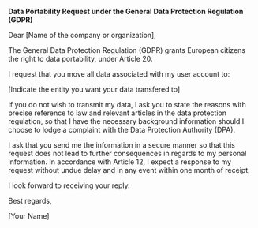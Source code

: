 **Data Portability Request under the General Data Protection Regulation (GDPR)**

Dear [Name of the company or organization],

The General Data Protection Regulation (GDPR) grants European citizens the right to data portability, under Article 20.

I request that you move all data associated with my user account to:

[Indicate the entity you want your data transfered to]

If you do not wish to transmit my data, I ask you to state the reasons with precise reference to law and relevant articles in the data protection regulation, so that I have the necessary background information should I choose to lodge a complaint with the Data Protection Authority (DPA).

I ask that you send me the information in a secure manner so that this request does not lead to further consequences in regards to my personal information. In accordance with Article 12, I expect a response to my request without undue delay and in any event within one month of receipt.

I look forward to receiving your reply.

Best regards,

[Your Name]
